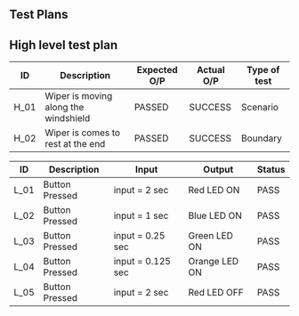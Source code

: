 ## Test Plans

## High level test plan
| ID | Description | Expected O/P | Actual O/P | Type of test |
| --- | --- | --- | --- | --- |
| H_01 | Wiper is moving along the windshield	| PASSED | SUCCESS | Scenario |
| H_02 | Wiper is comes to rest at the end |	PASSED |	SUCCESS |	Boundary|

| ID | Description | Input | Output | Status |
| --- | --- | --- | --- | --- |
| L\_01 | Button Pressed | input = 2 sec | Red LED ON  | PASS |
| L\_02 | Button Pressed | input = 1 sec | Blue LED ON  | PASS |
| L\_03 | Button Pressed | input = 0.25 sec | Green LED ON  | PASS |
| L\_04 | Button Pressed | input = 0.125 sec | Orange LED ON  | PASS |
| L\_05 | Button Pressed | input = 2 sec| Red LED OFF  | PASS |
